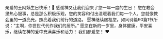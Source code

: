 亲爱的王阿姨生日快乐！🎉  感谢神又让我们迎来了您一年一度的生日！  您在教会里热心服事，总是那么积极乐观，您的笑容和付出温暖着我们每一个人。您就像教会里的一道亮光，照亮着我们前行的道路。  愿神继续赐福您，如同诗篇90篇1节所说：“主啊，你世世代代作我们的居所。”  愿您在新的一岁里，身体健康，平安喜乐，继续在神的爱中充满喜乐和活力！  我们都爱您！ ❤️
